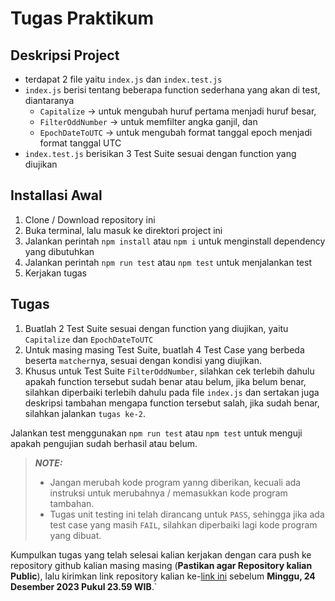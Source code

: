 # Tugas Praktikum

## Deskripsi Project
- terdapat 2 file yaitu `index.js` dan `index.test.js`
- `index.js` berisi tentang beberapa function sederhana yang akan di test, diantaranya
    - `Capitalize` -> untuk mengubah huruf pertama menjadi huruf besar, 
    - `FilterOddNumber` -> untuk memfilter angka ganjil, dan 
    - `EpochDateToUTC` -> untuk mengubah format tanggal epoch menjadi format tanggal UTC
- `index.test.js` berisikan 3 Test Suite sesuai dengan function yang diujikan 

## Installasi Awal

1. Clone / Download repository ini
2. Buka terminal, lalu masuk ke direktori project ini
3. Jalankan perintah `npm install` atau `npm i` untuk menginstall dependency yang dibutuhkan
4. Jalankan perintah `npm run test` atau `npm test` untuk menjalankan test
5. Kerjakan tugas

## Tugas
1. Buatlah 2 Test Suite sesuai dengan function yang diujikan, yaitu `Capitalize` dan `EpochDateToUTC`
2. Untuk masing masing Test Suite, buatlah 4 Test Case yang berbeda beserta `matcher`nya, sesuai dengan kondisi yang diujikan.
3. Khusus untuk Test Suite `FilterOddNumber`, silahkan cek terlebih dahulu apakah function tersebut sudah benar atau belum, jika belum benar, silahkan diperbaiki terlebih dahulu pada file `index.js` dan sertakan juga deskripsi tambahan mengapa function tersebut salah, jika sudah benar, silahkan jalankan `tugas ke-2`.

Jalankan test menggunakan `npm run test` atau `npm test` untuk menguji apakah pengujian sudah berhasil atau belum.

> **_NOTE:_** 
> - Jangan merubah kode program yanng diberikan, kecuali ada instruksi untuk merubahnya / memasukkan kode program tambahan.
> - Tugas unit testing ini telah dirancang untuk `PASS`, sehingga jika ada test case yang masih `FAIL`, silahkan diperbaiki lagi kode program yang dibuat. 

Kumpulkan tugas yang telah selesai kalian kerjakan dengan cara push ke repository github kalian masing masing (**Pastikan agar Repository kalian Public**), lalu kirimkan link repository kalian ke-[link ini](https://forms.gle/GUcjuzYYjBnTxRDW6) sebelum **Minggu, 24 Desember 2023 Pukul 23.59 WIB**.`

    
